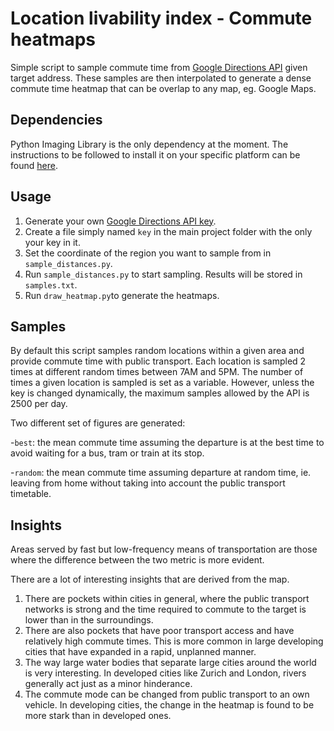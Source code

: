 # Location livability index - Commute heatmaps
Simple script to sample commute time from [Google Directions API](https://developers.google.com/maps/documentation/directions/) given target address.
These samples are then interpolated to generate a dense commute time heatmap that can be overlap to any map, eg. Google Maps.

## Dependencies

Python Imaging Library is the only dependency at the moment. The instructions to be followed to install it on your specific platform can be found [here](http://www.pythonware.com/products/pil/).

## Usage

1. Generate your own [Google Directions API key](https://developers.google.com/maps/documentation/directions/).
2. Create a file simply named `key` in the main project folder with the only your key in it.
3. Set the coordinate of the region you want to sample from in `sample_distances.py`. 
4. Run `sample_distances.py` to start sampling. Results will be stored in `samples.txt`.
5. Run `draw_heatmap.py`to generate the heatmaps.



## Samples

By default this script samples random locations within a given area and provide commute time with public transport. Each location is sampled 2 times at different random times between 7AM and 5PM.
The number of times a given location is sampled is set as a variable. However, unless the key is changed dynamically, the maximum samples allowed by the API is 2500 per day.

Two different set of figures are generated:

-`best`: the mean commute time assuming the departure is at the best time to avoid waiting for a bus, tram or train at its stop.

-`random`: the mean commute time assuming departure at random time, ie. leaving from home without taking into account the public transport timetable.



## Insights

Areas served by fast but low-frequency means of transportation are those where the difference between the two metric is more evident. 

There are a lot of interesting insights that are derived from the map.

1. There are pockets within cities in general, where the public transport networks is strong and the time required to commute to the target is lower than in the surroundings.
2. There are also pockets that have poor transport access and have relatively high commute times. This is more common in large developing cities that have expanded in a rapid, unplanned manner.
3. The way large water bodies that separate large cities around the world is very interesting. In developed cities like Zurich and London, rivers generally act just as a minor hinderance.
4. The commute mode can be changed from public transport to an own vehicle. In developing cities, the change in the heatmap is found to be more stark than in developed ones.
